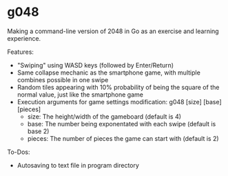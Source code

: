 # g048
Making a command-line version of 2048 in Go as an exercise and learning experience.

Features:
 - "Swiping" using WASD keys (followed by Enter/Return)
 - Same collapse mechanic as the smartphone game, with multiple combines possible in one swipe
 - Random tiles appearing with 10% probability of being the square of the normal value, just like the smartphone game
 - Execution arguments for game settings modification: g048 [size] [base] [pieces]
    - size: The height/width of the gameboard (default is 4)
    - base: The number being exponentated with each swipe (default is base 2)
    - pieces: The number of pieces the game can start with (default is 2)
 
 To-Dos:
  - Autosaving to text file in program directory
